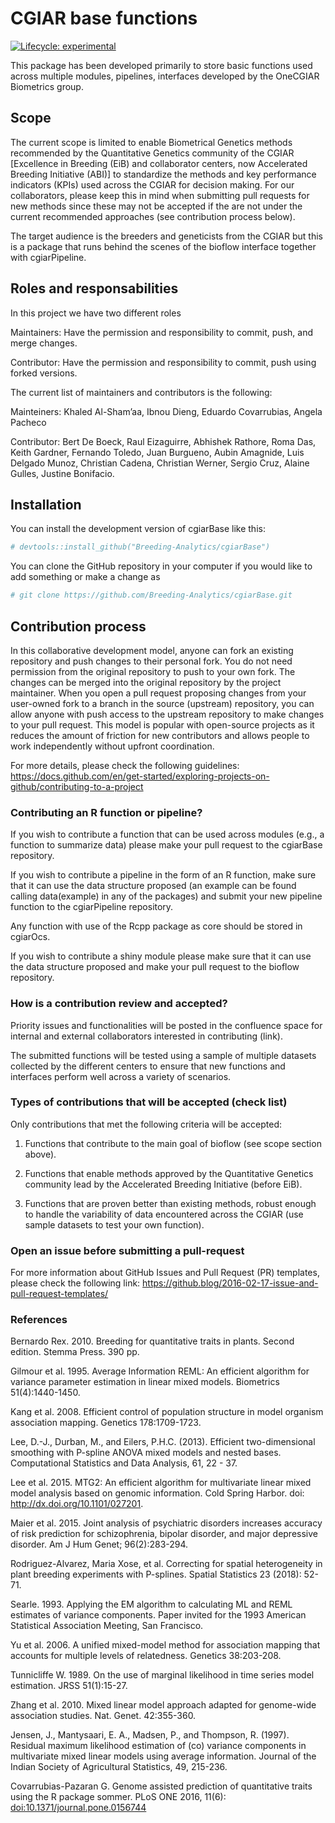 
<!-- README.md is generated from README.Rmd. Please edit that file -->

# CGIAR base functions

<!-- badges: start -->

[![Lifecycle:
experimental](https://img.shields.io/badge/lifecycle-experimental-orange.svg)](https://lifecycle.r-lib.org/articles/stages.html#experimental)
<!-- badges: end -->

This package has been developed primarily to store basic functions used
across multiple modules, pipelines, interfaces developed by the OneCGIAR
Biometrics group.

## Scope

The current scope is limited to enable Biometrical Genetics methods
recommended by the Quantitative Genetics community of the CGIAR
\[Excellence in Breeding (EiB) and collaborator centers, now Accelerated
Breeding Initiative (ABI)\] to standardize the methods and key
performance indicators (KPIs) used across the CGIAR for decision making.
For our collaborators, please keep this in mind when submitting pull
requests for new methods since these may not be accepted if the are not
under the current recommended approaches (see contribution process
below).

The target audience is the breeders and geneticists from the CGIAR but
this is a package that runs behind the scenes of the bioflow interface
together with cgiarPipeline.

## Roles and responsabilities

In this project we have two different roles

Maintainers: Have the permission and responsibility to commit, push, and
merge changes.

Contributor: Have the permission and responsibility to commit, push
using forked versions.

The current list of maintainers and contributors is the following:

Mainteiners: Khaled Al-Sham’aa, Ibnou Dieng, Eduardo Covarrubias, Angela
Pacheco

Contributor: Bert De Boeck, Raul Eizaguirre, Abhishek Rathore, Roma Das,
Keith Gardner, Fernando Toledo, Juan Burgueno, Aubin Amagnide, Luis
Delgado Munoz, Christian Cadena, Christian Werner, Sergio Cruz, Alaine
Gulles, Justine Bonifacio.

## Installation

You can install the development version of cgiarBase like this:

``` r
# devtools::install_github("Breeding-Analytics/cgiarBase")
```

You can clone the GitHub repository in your computer if you would like
to add something or make a change as

``` r
# git clone https://github.com/Breeding-Analytics/cgiarBase.git
```

## Contribution process

In this collaborative development model, anyone can fork an existing
repository and push changes to their personal fork. You do not need
permission from the original repository to push to your own fork. The
changes can be merged into the original repository by the project
maintainer. When you open a pull request proposing changes from your
user-owned fork to a branch in the source (upstream) repository, you can
allow anyone with push access to the upstream repository to make changes
to your pull request. This model is popular with open-source projects as
it reduces the amount of friction for new contributors and allows people
to work independently without upfront coordination.

For more details, please check the following guidelines:
<https://docs.github.com/en/get-started/exploring-projects-on-github/contributing-to-a-project>

### Contributing an R function or pipeline?

If you wish to contribute a function that can be used across modules
(e.g., a function to summarize data) please make your pull request to
the cgiarBase repository.

If you wish to contribute a pipeline in the form of an R function, make
sure that it can use the data structure proposed (an example can be
found calling data(example) in any of the packages) and submit your new
pipeline function to the cgiarPipeline repository.

Any function with use of the Rcpp package as core should be stored in
cgiarOcs.

If you wish to contribute a shiny module please make sure that it can
use the data structure proposed and make your pull request to the
bioflow repository.

### How is a contribution review and accepted?

Priority issues and functionalities will be posted in the confluence
space for internal and external collaborators interested in contributing
(link).

The submitted functions will be tested using a sample of multiple
datasets collected by the different centers to ensure that new functions
and interfaces perform well across a variety of scenarios.

### Types of contributions that will be accepted (check list)

Only contributions that met the following criteria will be accepted:

1)  Functions that contribute to the main goal of bioflow (see scope
    section above).

2)  Functions that enable methods approved by the Quantitative Genetics
    community lead by the Accelerated Breeding Initiative (before EiB).

3)  Functions that are proven better than existing methods, robust
    enough to handle the variability of data encountered across the
    CGIAR (use sample datasets to test your own function).

### Open an issue before submitting a pull-request

For more information about GitHub Issues and Pull Request (PR)
templates, please check the following link:
<https://github.blog/2016-02-17-issue-and-pull-request-templates/>

### References

Bernardo Rex. 2010. Breeding for quantitative traits in plants. Second
edition. Stemma Press. 390 pp.

Gilmour et al. 1995. Average Information REML: An efficient algorithm
for variance parameter estimation in linear mixed models. Biometrics
51(4):1440-1450.

Kang et al. 2008. Efficient control of population structure in model
organism association mapping. Genetics 178:1709-1723.

Lee, D.-J., Durban, M., and Eilers, P.H.C. (2013). Efficient
two-dimensional smoothing with P-spline ANOVA mixed models and nested
bases. Computational Statistics and Data Analysis, 61, 22 - 37.

Lee et al. 2015. MTG2: An efficient algorithm for multivariate linear
mixed model analysis based on genomic information. Cold Spring Harbor.
doi: <http://dx.doi.org/10.1101/027201>.

Maier et al. 2015. Joint analysis of psychiatric disorders increases
accuracy of risk prediction for schizophrenia, bipolar disorder, and
major depressive disorder. Am J Hum Genet; 96(2):283-294.

Rodriguez-Alvarez, Maria Xose, et al. Correcting for spatial
heterogeneity in plant breeding experiments with P-splines. Spatial
Statistics 23 (2018): 52-71.

Searle. 1993. Applying the EM algorithm to calculating ML and REML
estimates of variance components. Paper invited for the 1993 American
Statistical Association Meeting, San Francisco.

Yu et al. 2006. A unified mixed-model method for association mapping
that accounts for multiple levels of relatedness. Genetics 38:203-208.

Tunnicliffe W. 1989. On the use of marginal likelihood in time series
model estimation. JRSS 51(1):15-27.

Zhang et al. 2010. Mixed linear model approach adapted for genome-wide
association studies. Nat. Genet. 42:355-360.

Jensen, J., Mantysaari, E. A., Madsen, P., and Thompson, R. (1997).
Residual maximum likelihood estimation of (co) variance components in
multivariate mixed linear models using average information. Journal of
the Indian Society of Agricultural Statistics, 49, 215-236.

Covarrubias-Pazaran G. Genome assisted prediction of quantitative traits
using the R package sommer. PLoS ONE 2016, 11(6):
<doi:10.1371/journal.pone.0156744>
